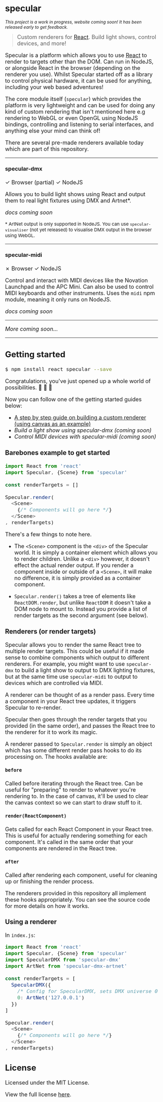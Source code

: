 specular
========

*This project is a work in progress, website coming soon! It has been released early to get feedback.*

> <font size="4"> Custom renderers for [React](https://github.com/facebook/react). Build light shows, control devices, and more!<font>

Specular is a platform which allows you to use [React](https://github.com/facebook/react) to render to targets other than the DOM.
Can run in NodeJS, or alongside React in the browser (depending on the renderer you use).
Whilst Specular started off as a library to control physical hardware, it can be used for anything, including your web based adventures!

The core module itself (`specular`) which provides the platform is very lightweight and can be used for doing any kind of custom rendering
that isn't mentioned here e.g rendering to WebGL or even OpenGL using NodeJS bindings, controlling and listening to serial interfaces,
and anything else your mind can think of!

There are several pre-made renderers available today which are part of this repository.

---

#### specular-dmx
&check; Browser (partial) &check; NodeJS

Allows you to build light shows using React and output them to real light fixtures using DMX and Artnet*.

*docs coming soon*

<small>* ArtNet output is only supported in NodeJS. You can use `specular-visualiser` (not yet released) to visualise
DMX output in the browser using WebGL.</small>

---

#### specular-midi
&cross; Browser &check; NodeJS

Control and interact with MIDI devices like the Novation Launchpad and the APC Mini. Can also be used to control MIDI keyboards and other instruments.
Uses the `midi` npm module, meaning it only runs on NodeJS.

*docs coming soon*

---

*More coming soon...*

---

## Getting started

```sh
$ npm install react specular --save
```

Congratulations, you've just opened up a whole world of possibilities. :tada: :tada: :tada:

Now you can follow one of the getting started guides below:

- [A step by step guide on building a custom renderer (using canvas as an example)](docs/building-a-renderer.md)
- *Build a light show using specular-dmx (coming soon)*
- *Control MIDI devices with specular-midi (coming soon)*

### Barebones example to get started

```javascript
import React from 'react'
import Specular, {Scene} from 'specular'

const renderTargets = []

Specular.render(
  <Scene>
    {/* Components will go here */}
  </Scene>
, renderTargets)
```

There's a few things to note here.

- The `<Scene>` component is the `<div>` of the Specular world. It is simply a container element which allows you to render children.
Unlike a `<div>` however, it doesn't effect the actual render output.
If you render a component inside or outside of a `<Scene>`, it will make no difference, it is simply provided as a container component.

- `Specular.render()` takes a tree of elements like `ReactDOM.render`, but unlike `ReactDOM` it doesn't take a DOM node to mount to. Instead you provide a list of render targets as the second argument (see below).


### Renderers (or render targets)

Specular allows you to render the same React tree to multiple render targets. This could be useful if it made sense to combine components which output to different renderers. For example, you might want to use `specular-dmx` to build a light show to output to DMX lighting fixtures, but at the same time use `specular-midi` to output to devices which are controlled via MIDI.

A renderer can be thought of as a render pass.
Every time a component in your React tree updates, it triggers Specular to re-render.

Specular then goes through the render targets that you provided (in the same order), and passes the React tree to the renderer for it to work its magic.

A renderer passed to `Specular.render` is simply an object which has some different render pass hooks to do its processing on. The hooks available are:

#### `before`
Called before iterating through the React tree.
Can be useful for "preparing" to render to whatever you're rendering to. In the case of canvas, it'll be used to clear the canvas context so we can start to draw stuff to it.

#### `render(ReactComponent)`
Gets called for each React Component in your React tree. This is useful for actually rendering something for each component. It's called in the same order that your components are rendered in the React tree.

#### `after`
Called after rendering each component, useful for cleaning up or finishing the render process.

The renderers provided in this repository all implement these hooks appropriately. You can see the source code for more details on how it works.

### Using a renderer

In `index.js`:

```javascript
import React from 'react'
import Specular, {Scene} from 'specular'
import SpecularDMX from 'specular-dmx'
import ArtNet from 'specular-dmx-artnet'

const renderTargets = [
  SpecularDMX({
    /* Config for SpecularDMX, sets DMX universe 0 to output to ArtNet */
    0: ArtNet('127.0.0.1')
  })
]

Specular.render(
  <Scene>
    {/* Components will go here */}
  </Scene>
, renderTargets)
```

## License

Licensed under the MIT License.

View the full license [here](https://raw.githubusercontent.com/madjam002/specular/master/LICENSE).
